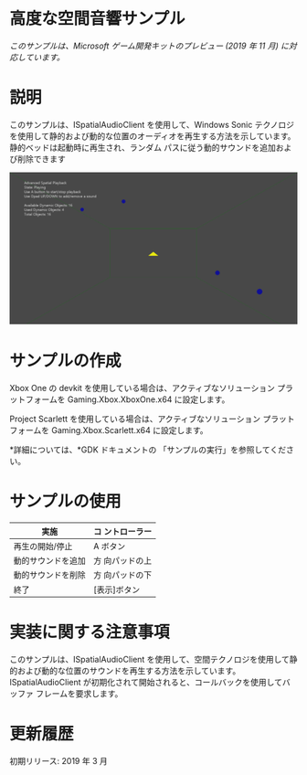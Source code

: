 # 高度な空間音響サンプル

*このサンプルは、Microsoft ゲーム開発キットのプレビュー (2019 年 11 月)
に対応しています。*

# 説明

このサンプルは、ISpatialAudioClient を使用して、Windows Sonic
テクノロジを使用して静的および動的な位置のオーディオを再生する方法を示しています。
静的ベッドは起動時に再生され、ランダム
パスに従う動的サウンドを追加および削除できます

![](./media/image1.png)

# サンプルの作成

Xbox One の devkit を使用している場合は、アクティブなソリューション
プラットフォームを Gaming.Xbox.XboxOne.x64 に設定します。

Project Scarlett を使用している場合は、アクティブなソリューション
プラットフォームを Gaming.Xbox.Scarlett.x64 に設定します。

*詳細については、*GDK ドキュメントの
「サンプルの実行」を参照してください。

# サンプルの使用

| 実施  |  コ ントローラー  |
|------------------------------------------------------|---------------|
| 再生の開始/停止                                      |  A ボタン      |
| 動的サウンドを追加  |  方 向パッドの上  |
| 動的サウンドを削除  |  方 向パッドの下  |
| 終了  |  \[表示\]ボタン        |

# 実装に関する注意事項

このサンプルは、ISpatialAudioClient
を使用して、空間テクノロジを使用して静的および動的な位置のサウンドを再生する方法を示しています。
ISpatialAudioClient
が初期化されて開始されると、コールバックを使用してバッファ
フレームを要求します。

# 更新履歴

初期リリース: 2019 年 3 月
